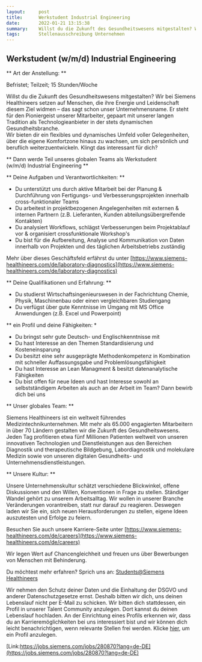 ```yaml
---
layout:     post
title:      Werkstudent Industrial Engineering
date:       2022-01-21 13:15:38
summary:    Willst du die Zukunft des Gesundheitswesens mitgestalten? Wir bei Siemens Healthineers setzen auf Menschen, die ihre Energie und Leidenschaft diesem Ziel widmen das sagt schon unser Unternehmensname. Er steht für den Pioniergeist ...
tags:       Stellenausschreibung Unternehmen
---
```


## Werkstudent (w/m/d) Industrial Engineering

** Art der Anstellung: ** 

Befristet; Teilzeit; 15 Stunden/Woche

  

Willst du die Zukunft des Gesundheitswesens mitgestalten? Wir bei Siemens Healthineers setzen auf Menschen, die ihre Energie und Leidenschaft diesem Ziel widmen – das sagt schon unser Unternehmensname. Er steht für den Pioniergeist unserer Mitarbeiter, gepaart mit unserer langen Tradition als Technologieanbieter in der stets dynamischen Gesundheitsbranche.  
Wir bieten dir ein flexibles und dynamisches Umfeld voller Gelegenheiten, über die eigene Komfortzone hinaus zu wachsen, um sich persönlich und beruflich weiterzuentwickeln. Klingt das interessant für dich?

  

** Dann werde Teil unseres globalen Teams als Werkstudent (w/m/d) Industrial Engineering **

** Deine Aufgaben und Verantwortlichkeiten: **

-   Du unterstützt uns durch aktive Mitarbeit bei der Planung & Durchführung von Fertigungs- und Verbesserungsprojekten innerhalb cross-funktionaler Teams
-   Du arbeitest in projektbezogenen Angelegenheiten mit externen & internen Partnern (z.B. Lieferanten, Kunden abteilungsübergreifende Kontakten)
-   Du analysiert Workflows, schlägst Verbesserungen beim Projektablauf vor & organisiert crossfunktionale Workshop's
-   Du bist für die Aufbereitung, Analyse und Kommunikation von Daten innerhalb von Projekten und des täglichen Arbeitsbetriebs zuständig

Mehr über dieses Geschäftsfeld erfährst du unter [https://www.siemens-healthineers.com/de/laboratory-diagnostics](https://www.siemens-healthineers.com/de/laboratory-diagnostics)

** Deine Qualifikationen und Erfahrung: **

-  Du studierst Wirtschaftsingenieurswesen in der Fachrichtung Chemie, Physik, Maschinenbau oder einen vergleichbaren Studiengang
-  Du verfügst über gute Kenntnisse im Umgang mit MS Office Anwendungen (z.B. Excel und Powerpoint)

** ein Profil und deine Fähigkeiten: *

-  Du bringst sehr gute Deutsch- und Englischkenntnisse mit
-  Du hast Interesse an den Themen Standardisierung und Kosteneinsparung
-  Du besitzt eine sehr ausgeprägte Methodenkompetenz in Kombination mit schneller Auffassungsgabe und Problemlösungsfähigkeit
-  Du hast Interesse an Lean Managment & besitzt datenanalytische Fähigkeiten
-  Du bist offen für neue Ideen und hast Interesse sowohl an selbstständigem Arbeiten als auch an der Arbeit im Team? Dann bewirb dich bei uns 

  

** Unser globales Team: **

Siemens Healthineers ist ein weltweit führendes Medizintechnikunternehmen. Mit mehr als 65.000 engagierten Mitarbeitern in über 70 Ländern gestalten wir die Zukunft des Gesundheitswesens. Jeden Tag profitieren etwa fünf Millionen Patienten weltweit von unseren innovativen Technologien und Dienstleistungen aus den Bereichen Diagnostik und therapeutische Bildgebung, Labordiagnostik und molekulare Medizin sowie von unseren digitalen Gesundheits- und Unternehmensdienstleistungen.

** Unsere Kultur: **

Unsere Unternehmenskultur schätzt verschiedene Blickwinkel, offene Diskussionen und den Willen, Konventionen in Frage zu stellen. Ständiger Wandel gehört zu unserem Arbeitsalltag. Wir wollen in unserer Branche Veränderungen vorantreiben, statt nur darauf zu reagieren. Deswegen laden wir Sie ein, sich neuen Herausforderungen zu stellen, eigene Ideen auszutesten und Erfolge zu feiern.

Besuchen Sie auch unsere Karriere-Seite unter [https://www.siemens-healthineers.com/de/careers](https://www.siemens-healthineers.com/de/careers)

Wir legen Wert auf Chancengleichheit und freuen uns über Bewerbungen von Menschen mit Behinderung.

Du möchtest mehr erfahren? Sprich uns an: [Students@Siemens Healthineers](http://students.func@siemens-healthineers.com/) 

Wir nehmen den Schutz deiner Daten und die Einhaltung der DSGVO und anderer Datenschutzgesetze ernst. Deshalb bitten wir dich, uns deinen Lebenslauf nicht per E-Mail zu schicken. Wir bitten dich stattdessen, ein Profil in unserer Talent Community anzulegen. Dort kannst du deinen Lebenslauf hochladen. An der Einrichtung eines Profils erkennen wir, dass du an Karrieremöglichkeiten bei uns interessiert bist und wir können dich leicht benachrichtigen, wenn relevante Stellen frei werden. Klicke [hier](https://4connect.siemens.com/stayconnected), um ein Profil anzulegen.  

[Link:https://jobs.siemens.com/jobs/280870?lang=de-DE](https://jobs.siemens.com/jobs/280870?lang=de-DE)

